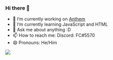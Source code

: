 ### Hi there 👋

- 🔭 I’m currently working on [Anthem](https://discord.com/oauth2/authorize?client_id=734020393354002482&permissions=469888087&scope=bot)
- 🌱 I’m currently learning JavaScript and HTML
- 💬 Ask me about anything :D
- 📫 How to reach me: Discord: FC#5570
- 😄 Pronouns: He/Him
<img src="https://github-readme-stats.vercel.app/api?username=FC5570&show_icons=true&theme=radical&count_private=true&custom_title=My Stats&include_all_commits=true">
